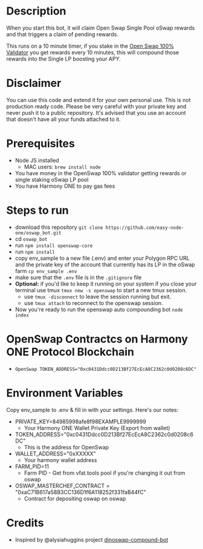 # Description
When you start this bot, it will claim Open Swap Single Pool oSwap rewards and that triggers a claim of pending rewards. 

This runs on a 10 minute timer, if you stake in the [Open Swap 100% Validator](https://staking.harmony.one/validators/mainnet/one1j35d0vd4uzwffeawjjfukn8t9wjt8csungj0z0 "Open Swap 100% Validator") you get rewards every 10 minutes, this will compound those rewards into the Single LP boosting your APY.

# Disclaimer
You can use this code and extend it for your own personal use.
This is not production ready code.
Please be very careful with your private key and never push it to a public repository. It's advised that you use an account that doesn't have all your funds attached to it. 

# Prerequisites
- Node JS installed 
    - MAC users: `brew install node`
- You have money in the OpenSwap 100% validator getting rewards or single staking oSwap LP pool
- You have Harmony ONE to pay gas fees

# Steps to run
- download this repository `git clone https://github.com/easy-node-one/oswap_bot.git`
- cd `oswap_bot`
- run `npm install openswap-core`
- run `npm install`
- copy env_sample to a new file (.env) and enter your Polygon RPC URL and the private key of the account that currently has its LP in the oSwap farm `cp env_sample .env`
- make sure that the `.env` file is in the `.gitignore` file
- **Optional:** if you'd like to keep it running on your system if you close your terminal use tmux `tmux new -s openswap` to start a new tmux session.
    - use `tmux -disconnect` to leave the session running but exit.
    - use `tmux attach` to reconnect to the openswap session.
- Now you're ready to run the openswap auto compounding bot `node index`

# OpenSwap Contractcs on Harmony ONE Protocol Blockchain
- `OpenSwap TOKEN_ADDRESS="0xc0431Ddcc0D213Bf27EcEcA8C2362c0d0208c6DC"`

# Environment Variables
Copy env_sample to .env & fill in with your settings. Here's our notes:

- PRIVATE_KEY=84985998afe8f98EXAMPLE9999999
    - Your Harmony ONE Wallet Private Key (Export from wallet)
- TOKEN_ADDRESS="0xc0431Ddcc0D213Bf27EcEcA8C2362c0d0208c6DC"
    - This is the address for OpenSwap
- WALLET_ADDRESS="0xXXXXX"
    - Your harmony wallet address
- FARM_PID=11
    - Farm PID - Get from vfat.tools pool if you're changing it out from oswap
- OSWAP_MASTERCHEF_CONTRACT = "0xaC71B617a58B3CC136D1f6A118252f331faB44fC"
    - Contract for depositing oswap on oswap

# Credits
- Inspired by @alysiahuggins project [dinoswap-compound-bot](https://github.com/alysiahuggins/dinoswap-compound-bot "dinoswap-compound-bot")
